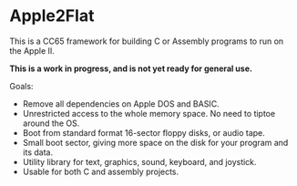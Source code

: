 # Apple2Flat

This is a CC65 framework for building C or Assembly programs to run on the Apple II.

**This is a work in progress, and is not yet ready for general use.**

Goals:

* Remove all dependencies on Apple DOS and BASIC.
* Unrestricted access to the whole memory space. No need to tiptoe around the OS.
* Boot from standard format 16-sector floppy disks, or audio tape.
* Small boot sector, giving more space on the disk for your program and its data.
* Utility library for text, graphics, sound, keyboard, and joystick.
* Usable for both C and assembly projects.
